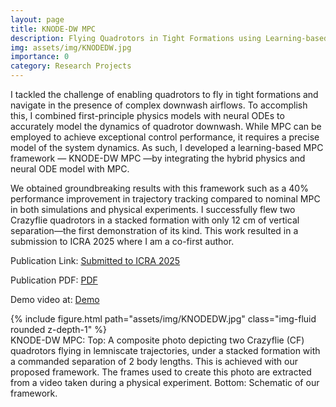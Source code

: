 ```yaml
---
layout: page
title: KNODE-DW MPC
description: Flying Quadrotors in Tight Formations using Learning-based Model Predictive Control
img: assets/img/KNODEDW.jpg
importance: 0
category: Research Projects
---
```

I tackled the challenge of enabling quadrotors to fly in tight formations and navigate in the presence of complex downwash airflows. To accomplish this, I combined first-principle physics models with neural ODEs to accurately model the dynamics of quadrotor downwash. While MPC can be employed to achieve exceptional control performance, it requires a precise model of the system dynamics. As such, I developed a learning-based MPC framework — KNODE-DW MPC —by integrating the hybrid physics and neural ODE model with MPC. 

We obtained groundbreaking results with this framework such as a
40% performance improvement in trajectory tracking compared to nominal MPC in both simulations and physical experiments. I successfully flew two Crazyflie quadrotors in a stacked formation with only 12 cm of vertical separation—the first demonstration of its kind. This work resulted in a submission to ICRA 2025 where I am a co-first author.


Publication Link: [Submitted to ICRA 2025](https://arxiv.org/abs/2410.09727)

Publication PDF: [PDF](../../assets/pdf/KNODEDW.pdf)

Demo video at: [Demo](https://www.youtube.com/watch?v=Hv-0JiVoJGo)


<div class="row">
    <div class="col-sm mt-3 mt-md-0">
        {% include figure.html path="assets/img/KNODEDW.jpg" class="img-fluid rounded z-depth-1" %}
    </div>
</div>
<div class="caption">
    KNODE-DW MPC: Top: A composite photo depicting two
Crazyflie (CF) quadrotors flying in lemniscate trajectories, under a
stacked formation with a commanded separation of 2 body lengths.
This is achieved with our proposed framework. The frames used to
create this photo are extracted from a video taken during a physical
experiment. Bottom: Schematic of our framework.
</div>